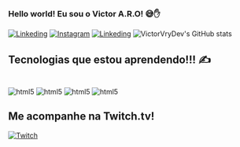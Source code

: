 
### Hello world! Eu sou o Victor A.R.O! 😅✋

[![Linkeding](https://img.shields.io/badge/LinkedIn-0077B5?style=for-the-badge&logo=linkedin&logoColor=white)](https://www.linkedin.com/in/victor-augusto-79a5612b6/)
[![Instagram](https://img.shields.io/badge/Instagram-E4405F?style=for-the-badge&logo=instagram&logoColor=white)](https://www.instagram.com/victor_a.r.o/)
[![Linkeding](https://img.shields.io/badge/LinkedIn-0077B5?style=for-the-badge&logo=linkedin&logoColor=white)](https://www.linkedin.com/in/victor-augusto-79a5612b6/)
![VictorVryDev's GitHub stats](https://github-readme-stats.vercel.app/api?username=VictorVryDev&show_icons=true&theme=tokyonight)

## Tecnologias que estou aprendendo!!! ✍️

<div style="display: inline_block"><br/>
    <img align="center" alt="html5" src="https://img.shields.io/badge/Python-3776AB?style=for-the-badge&logo=python&logoColor=white" />
    <img align="center" alt="html5" src="https://img.shields.io/badge/JavaScript-F7DF1E?style=for-the-badge&logo=javascript&logoColor=black" />
    <img align="center" alt="html5" src="https://img.shields.io/badge/HTML5-E34F26?style=for-the-badge&logo=html5&logoColor=white" />
    <img align="center" alt="html5" src="https://img.shields.io/badge/CSS3-1572B6?style=for-the-badge&logo=css3&logoColor=white" />
</div>


## Me acompanhe na Twitch.tv!

[![Twitch](https://img.shields.io/badge/Twitch-9146FF?style=for-the-badge&logo=twitch&logoColor=white)](https://www.twitch.tv/vryyx_)
